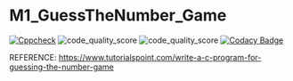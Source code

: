 # M1_GuessTheNumber_Game
[![Cppcheck](https://github.com/SudhanKrishnasamy/M1_GuessTheNumber_Game/actions/workflows/c-cpp.yml/badge.svg)](https://github.com/SudhanKrishnasamy/M1_GuessTheNumber_Game/actions/workflows/c-cpp.yml)
![code_quality_score](https://api.codiga.io/project/30964/score/svg) 
![code_quality_score](https://api.codiga.io/project/30964/status/svg)
[![Codacy Badge](https://app.codacy.com/project/badge/Grade/baba9c0cee5f417d8bf752a10addb430)](https://www.codacy.com/gh/SudhanKrishnasamy/M1_GuessTheNumber_Game/dashboard?utm_source=github.com&amp;utm_medium=referral&amp;utm_content=SudhanKrishnasamy/M1_GuessTheNumber_Game&amp;utm_campaign=Badge_Grade)

REFERENCE: https://www.tutorialspoint.com/write-a-c-program-for-guessing-the-number-game
